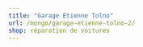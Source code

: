 ```yaml
---
title: "Garage Etienne Tolno"
url: /mongo/garage-etienne-tolno-2/
shop: réparation de voitures
---
```

